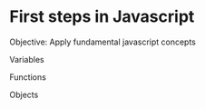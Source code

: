 ﻿# First steps in Javascript
Objective: Apply fundamental javascript concepts

Variables

Functions

Objects

